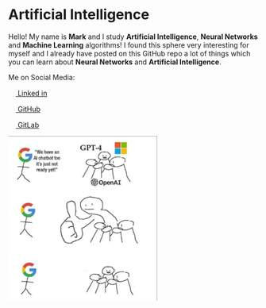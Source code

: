 # Artificial Intelligence

Hello! My name is **Mark** and I study **Artificial Intelligence**, **Neural Networks** and **Machine Learning** algorithms! I found this sphere very interesting for myself and I already have posted on this GitHub repo a lot of things which you can learn about **Neural Networks** and **Artificial Intelligence**.

Me on Social Media:

[<img src="https://play-lh.googleusercontent.com/kMofEFLjobZy_bCuaiDogzBcUT-dz3BBbOrIEjJ-hqOabjK8ieuevGe6wlTD15QzOqw" width="15" height="15" /> Linked in](https://www.linkedin.com/in/markminerov/)

[<img src="https://github.githubassets.com/images/modules/logos_page/GitHub-Mark.png" width="15" height="15" /> GitHub](https://github.com/MarkMinerov)

[<img src="https://gitlab.com/uploads/-/system/project/avatar/278964/project_avatar.png" width="15" height="15" /> GitLab](https://gitlab.com/MarkMinerov)

<img src="./images/meme.jpeg" width="300" />
